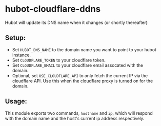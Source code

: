 # hubot-cloudflare-ddns
Hubot will update its DNS name when it changes (or shortly thereafter)

## Setup:

- Set `HUBOT_DNS_NAME` to the domain name you want to point to your hubot instance.
- Set `CLOUDFLARE_TOKEN` to your cloudflare token.
- Set `CLOUDFLARE_EMAIL` to your cloudflare email assocated with the domain.
- Optional, set `USE_CLOUDFLARE_API` to only fetch the current IP via the cloudflare API. Use this when the cloudflare proxy is turned on for the domain.

## Usage:

This module exports two commands, `hostname` and `ip`, which will respond with the domain name and the host's current ip address respectively.
